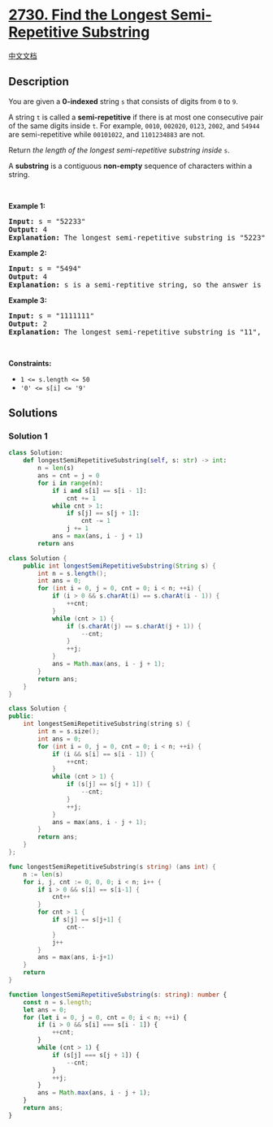# [2730. Find the Longest Semi-Repetitive Substring](https://leetcode.com/problems/find-the-longest-semi-repetitive-substring)

[中文文档](/solution/2700-2799/2730.Find%20the%20Longest%20Semi-Repetitive%20Substring/README.md)

<!-- tags:String,Sliding Window -->

## Description

<p>You are given a <strong>0-indexed</strong> string <code>s</code> that consists of digits from <code>0</code> to <code>9</code>.</p>

<p>A string <code>t</code> is called a <strong>semi-repetitive</strong> if there is at most one consecutive pair of the same digits inside <code>t</code>. For example, <code>0010</code>, <code>002020</code>, <code>0123</code>, <code>2002</code>, and <code>54944</code> are semi-repetitive while&nbsp;<code>00101022</code>, and <code>1101234883</code> are not.</p>

<p>Return <em>the length of the longest semi-repetitive substring inside</em> <code>s</code>.</p>

<p>A <b>substring</b> is a contiguous <strong>non-empty</strong> sequence of characters within a string.</p>

<p>&nbsp;</p>
<p><strong class="example">Example 1:</strong></p>

<pre>
<strong>Input:</strong> s = &quot;52233&quot;
<strong>Output:</strong> 4
<strong>Explanation:</strong> The longest semi-repetitive substring is &quot;5223&quot;, which starts at i = 0 and ends at j = 3. 
</pre>

<p><strong class="example">Example 2:</strong></p>

<pre>
<strong>Input:</strong> s = &quot;5494&quot;
<strong>Output:</strong> 4
<strong>Explanation:</strong> s is a semi-reptitive string, so the answer is 4.
</pre>

<p><strong class="example">Example 3:</strong></p>

<pre>
<strong>Input:</strong> s = &quot;1111111&quot;
<strong>Output:</strong> 2
<strong>Explanation:</strong> The longest semi-repetitive substring is &quot;11&quot;, which starts at i = 0 and ends at j = 1.
</pre>

<p>&nbsp;</p>
<p><strong>Constraints:</strong></p>

<ul>
	<li><code>1 &lt;= s.length &lt;= 50</code></li>
	<li><code>&#39;0&#39; &lt;= s[i] &lt;= &#39;9&#39;</code></li>
</ul>

## Solutions

### Solution 1

<!-- tabs:start -->

```python
class Solution:
    def longestSemiRepetitiveSubstring(self, s: str) -> int:
        n = len(s)
        ans = cnt = j = 0
        for i in range(n):
            if i and s[i] == s[i - 1]:
                cnt += 1
            while cnt > 1:
                if s[j] == s[j + 1]:
                    cnt -= 1
                j += 1
            ans = max(ans, i - j + 1)
        return ans
```

```java
class Solution {
    public int longestSemiRepetitiveSubstring(String s) {
        int n = s.length();
        int ans = 0;
        for (int i = 0, j = 0, cnt = 0; i < n; ++i) {
            if (i > 0 && s.charAt(i) == s.charAt(i - 1)) {
                ++cnt;
            }
            while (cnt > 1) {
                if (s.charAt(j) == s.charAt(j + 1)) {
                    --cnt;
                }
                ++j;
            }
            ans = Math.max(ans, i - j + 1);
        }
        return ans;
    }
}
```

```cpp
class Solution {
public:
    int longestSemiRepetitiveSubstring(string s) {
        int n = s.size();
        int ans = 0;
        for (int i = 0, j = 0, cnt = 0; i < n; ++i) {
            if (i && s[i] == s[i - 1]) {
                ++cnt;
            }
            while (cnt > 1) {
                if (s[j] == s[j + 1]) {
                    --cnt;
                }
                ++j;
            }
            ans = max(ans, i - j + 1);
        }
        return ans;
    }
};
```

```go
func longestSemiRepetitiveSubstring(s string) (ans int) {
	n := len(s)
	for i, j, cnt := 0, 0, 0; i < n; i++ {
		if i > 0 && s[i] == s[i-1] {
			cnt++
		}
		for cnt > 1 {
			if s[j] == s[j+1] {
				cnt--
			}
			j++
		}
		ans = max(ans, i-j+1)
	}
	return
}
```

```ts
function longestSemiRepetitiveSubstring(s: string): number {
    const n = s.length;
    let ans = 0;
    for (let i = 0, j = 0, cnt = 0; i < n; ++i) {
        if (i > 0 && s[i] === s[i - 1]) {
            ++cnt;
        }
        while (cnt > 1) {
            if (s[j] === s[j + 1]) {
                --cnt;
            }
            ++j;
        }
        ans = Math.max(ans, i - j + 1);
    }
    return ans;
}
```

<!-- tabs:end -->

<!-- end -->
